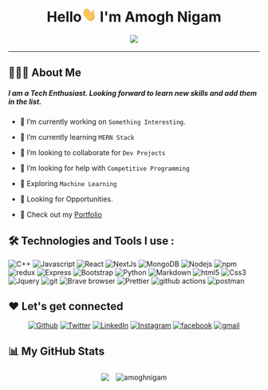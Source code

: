 <h1 align="center">Hello<img src="https://raw.githubusercontent.com/ABSphreak/ABSphreak/master/gifs/Hi.gif" width="30px" height="30px"> I'm Amogh Nigam</h1>

<div align="center">
  <img src = "images/Banner.png" />
</div>
<hr>

## 👨🏻‍💻 About Me

<h5>I am a Tech Enthusiast. Looking forward to learn new skills and add them in the list.</h5>

- 🔭 I’m currently working on `Something Interesting`.

- 🌱 I’m currently learning `MERN Stack`

- 👯 I’m looking to collaborate for `Dev Projects`

- 🤔 I’m looking for help with `Competitive Programming`

- 🔎 Exploring `Machine Learning`

- 💼 Looking for Opportunities.

- 📝 Check out my [Portfolio](#)


## 🛠️ Technologies and Tools I use :

<p>
<img alt="C++" src="https://img.shields.io/badge/C%2B%2B-00599C?style=for-the-badge&logo=c%2B%2B&logoColor=white" height="25px"/>
<img alt="Javascript" src="https://img.shields.io/badge/JavaScript-323330?style=for-the-badge&logo=javascript&logoColor=F7DF1E"  height="25px"/>
<img alt="React" src="https://img.shields.io/badge/React-20232A?style=for-the-badge&logo=react&logoColor=61DAFB" height="25px"/>
<img alt="NextJs" src="https://img.shields.io/badge/Next-black?style=for-the-badge&logo=next.js&logoColor=white" height="25px"/>
<img alt="MongoDB" src="https://img.shields.io/badge/-MongoDB-13aa52?style=flat-square&logo=mongodb&logoColor=white"  height="25px"/>
<img alt="Nodejs" src="https://img.shields.io/badge/-Nodejs-43853d?style=flat-square&logo=Node.js&logoColor=white"  height="25px"/>
<img alt="npm" src="https://img.shields.io/badge/NPM-%23000000.svg?style=for-the-badge&logo=npm&logoColor=white" height="25px"/>
<img alt="redux" src="https://img.shields.io/badge/-Redux-764ABC?style=flat-square&logo=redux&logoColor=white" height="25px"/>
 <img alt="Express" src="https://img.shields.io/badge/express.js-%23404d59.svg?style=for-the-badge&logo=express&logoColor=%2361DAFB" height="25px"/>
<img alt="Bootstrap" src="https://img.shields.io/badge/Bootstrap-563D7C?style=for-the-badge&logo=bootstrap&logoColor=white" height="25px"/>
<img alt="Python" src="https://img.shields.io/badge/Python-14354C?style=for-the-badge&logo=python&logoColor=white" height="25px"/>
<img alt="Markdown" src="https://img.shields.io/badge/Markdown-000000?style=for-the-badge&logo=markdown&logoColor=white"  height="25px"/>
<img alt="html5" src="https://img.shields.io/badge/HTML5-E34F26?style=for-the-badge&logo=html5&logoColor=white" height="25px"/>
<img alt="Css3" src="https://img.shields.io/badge/CSS3-1572B6?style=for-the-badge&logo=css3&logoColor=white" height="25px"/>
<img alt="Jquery" src="https://img.shields.io/badge/jquery-%230769AD.svg?style=for-the-badge&logo=jquery&logoColor=white" height="25px"/>
<img alt="git" src="https://img.shields.io/badge/-Git-F05032?style=flat-square&logo=git&logoColor=white" height="25px"/>
<img alt="Brave browser" src="https://img.shields.io/badge/-Brave_Browser-FB542B?style=flat-square&logo=brave&logoColor=white" height="25px"/>
<img alt="Prettier" src="https://img.shields.io/badge/-Prettier-F7B93E?style=flat-square&logo=prettier&logoColor=white" height="25px"/>
 <img alt="github actions" src="https://img.shields.io/badge/-Github_Actions-2088FF?style=flat-square&logo=github-actions&logoColor=white" height="25px"/>
 <img alt="postman" src="https://img.shields.io/badge/-Postman-00C7B7?style=flat-square&logo=postman&logoColor=white" height="25px"/>
</p>

## ❤️ Let's get connected
<div align = "center">
<a href="#portfolio" target="_blank">
<img alt="Github" src="https://img.shields.io/badge/amoghnigam-91467F.svg?&style=for-the-badge&logo=appveyor&logoColor=white" height="30px" /></a> 
<a href="https://twitter.com/amoghnigam" target="_blank">
<img alt="Twitter" src="https://img.shields.io/badge/twitter-%231DA1F2.svg?&style=for-the-badge&logo=twitter&logoColor=white"  height="30px"/></a> 
<a href="https://www.linkedin.com/in/amogh-nigam-202232203/" target="_blank">
<img alt="LinkedIn" src="https://img.shields.io/badge/linkedin-%230077B5.svg?&style=for-the-badge&logo=linkedin&logoColor=white"  height="30px"/></a> 
<a href="https://www.instagram.com/amoghnigam/" target="_blank">
<img alt="Instagram" src="https://img.shields.io/badge/Instagram-E4405F?style=for-the-badge&logo=instagram&logoColor=white"  height="30px"/></a>
<a href="https://www.facebook.com/amoghnig4m/" target="_blank">
<img alt="facebook" src="https://img.shields.io/badge/facebook-%232E87FB.svg?&style=for-the-badge&logo=facebook&logoColor=white" height = "30px"/></a>
<a href="mailto:amoghnigam@gmail.com">
<img alt="gmail" src="https://img.shields.io/badge/gmail-%4444.svg?&style=for-the-badge&logo=gmail&logoColor=white" height = "30px"/></a>
</div>

## 📊 My GitHub Stats

<div align="center">
  <img align="center" src="https://github-readme-stats.anuraghazra1.vercel.app/api?username=amogh-nigam&show_icons=true&theme=vision-friendly-dark" style = "margin: 5px;" />
  <img align="center" src="https://github-readme-streak-stats.herokuapp.com/?user=amogh-nigam&theme=dark" alt="amoghnigam" style = "margin: 5px;" />
</div>
